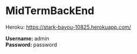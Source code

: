 # MidTermBackEnd

Heroku: https://stark-bayou-10825.herokuapp.com/

<strong>Username: </strong> admin <br>
<strong>Password: </strong> password